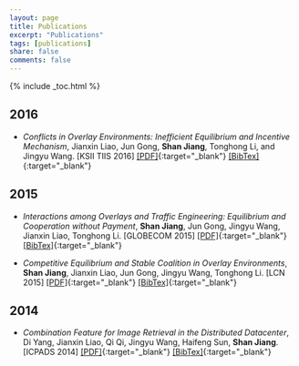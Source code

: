 ```yaml
---
layout: page
title: Publications
excerpt: "Publications"
tags: [publications]
share: false
comments: false 
---
```


{% include _toc.html %}

## 2016

* *Conflicts in Overlay Environments: Inefficient Equilibrium and Incentive Mechanism*, Jianxin Liao, Jun Gong, **Shan Jiang**, Tonghong Li, and Jingyu Wang. [KSII TIIS 2016] [\[PDF\]](tiis_paper.pdf){:target="_blank"} [\[BibTex\]](tiis_bib.txt){:target="_blank"}

## 2015

* *Interactions among Overlays and Traffic Engineering: Equilibrium and Cooperation without Payment*, **Shan Jiang**, Jun Gong, Jingyu Wang, Jianxin Liao, Tonghong Li. [GLOBECOM 2015] [\[PDF\]](globecom_paper.pdf){:target="_blank"} [\[BibTex\]](globecom_bib.txt){:target="_blank"}

* *Competitive Equilibrium and Stable Coalition in Overlay Environments*, **Shan Jiang**, Jianxin Liao, Jun Gong, Jingyu Wang, Tonghong Li. [LCN 2015] [\[PDF\]](lcn_paper.pdf){:target="_blank"} [\[BibTex\]](lcn_bib.txt){:target="_blank"}

## 2014

* *Combination Feature for Image Retrieval in the Distributed Datacenter*, Di Yang, Jianxin Liao, Qi Qi, Jingyu Wang, Haifeng Sun, **Shan Jiang**. [ICPADS 2014] [\[PDF\]](icpads_paper.pdf){:target="_blank"} [\[BibTex\]](icpads_bib.txt){:target="_blank"}




